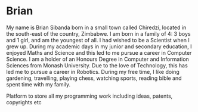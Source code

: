 # Brian

My name is Brian Sibanda born in a small town called Chiredzi, located in the south-east of the country, Zimbabwe. I am born in a family of 4: 3 boys and 1 girl, and am the youngest of all. I had wished to be a Scientist when I grew up. During my academic days in my junior and secondary education, I enjoyed Maths and Science and this led to me pursue a career in Computer Science. I am a holder of an Honours Degree in Computer and Information Sciences from Monash University. Due to the love of Technology, this has led me to pursue a career in Robotics. During my free time, I like doing gardening, travelling, playing chess, watching sports, reading bible and spent time with my family.  

Platform to store all my programming work including ideas, patents, copyrights etc
